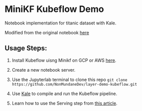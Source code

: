 # MiniKF Kubeflow Demo
Notebook implementation for titanic dataset with Kale.


Modified from the original notebook [here](https://github.com/kubeflow-kale/kale/tree/master/examples/titanic-ml-dataset)

## Usage Steps:

1. Install Kubeflow uisng Minikf on GCP or AWS [here](https://v1-5-branch.kubeflow.org/docs/distributions/minikf/).

2. Create a new notebook server.

3. Use the Jupyterlab terminal to clone this repo `git clone https://github.com/NonMundaneDev/layer-demo-kubeflow.git`

4. Use [Kale](https://github.com/kubeflow-kale/kale) to compile and run the Kubeflow pipeline.

5. Learn how to use the Serving step from [this article](https://towardsdatascience.com/the-simplest-way-to-serve-your-ml-models-on-kubernetes-5323a380bf9f).
